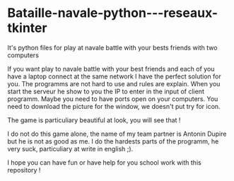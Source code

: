 # Bataille-navale-python---reseaux-tkinter
It's python files for play at navale battle with your bests friends with two computers

If you want play to navale battle with your best friends and each of you have a laptop connect at the same network I have the perfect solution for you.
The programms are not hard to use and rules are explain. When you start the serveur he show to you the IP to enter in the input of client programm.
Maybe you need to have ports open on your computers.
You need to download the picture for the window, we doesn't put try for icon.

The game is particuliary beautiful at look, you will see that !

I do not do this game alone, the name of my team partner is Antonin Dupire but he is not as good as me. I do the hardests parts of the programm, he very suck, particuliary at write in english ;).

I hope you can have fun or have help for you school work with this repository !
